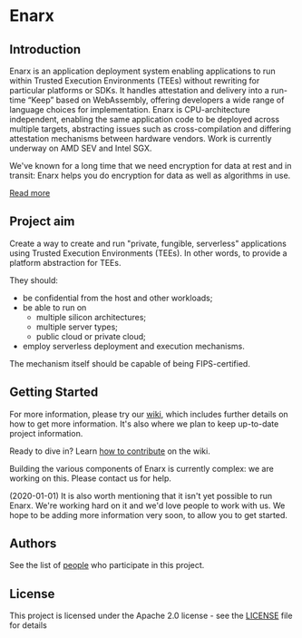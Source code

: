 # Enarx

## Introduction
Enarx is an application deployment system enabling applications to run within Trusted Execution Environments (TEEs) without rewriting for particular platforms or SDKs. It handles attestation and delivery into a run-time “Keep” based on WebAssembly, offering developers a wide range of language choices for implementation. Enarx is CPU-architecture independent, enabling the same application code to be deployed across multiple targets, abstracting issues such as cross-compilation and differing attestation mechanisms between hardware vendors. Work is currently underway on AMD SEV and Intel SGX.

We've known for a long time that we need encryption for data at rest and in transit: Enarx helps you do encryption for data as well as algorithms in use.

[Read more](https://github.com/enarx/enarx/wiki/Enarx-Introduction)

## Project aim
Create a way to create and run "private, fungible, serverless" applications using Trusted Execution Environments (TEEs). In other words, to provide a platform abstraction for TEEs.

They should:

 * be confidential from the host and other workloads;
 * be able to run on
   * multiple silicon architectures;
   * multiple server types;
   * public cloud or private cloud;
 * employ serverless deployment and execution mechanisms.

The mechanism itself should be capable of being FIPS-certified.

## Getting Started

For more information, please try our [wiki](https://github.com/enarx/enarx/wiki), which includes further details on how to get more information.  It's also where we plan to keep up-to-date project information.

Ready to dive in? Learn [how to contribute](https://github.com/enarx/enarx/wiki/How-to-contribute) on
the wiki.

Building the various components of Enarx is currently complex: we are working on this.  Please contact us for help.

(2020-01-01) It is also worth mentioning that it isn't yet possible to run Enarx.  We're working hard on it and we'd love people to work with us. We hope to be adding more information very soon, to allow you to get started.

## Authors

See the list of [people](https://github.com/orgs/enarx/people) who participate in this project.

## License

This project is licensed under the Apache 2.0 license - see the [LICENSE](LICENSE) file for details
